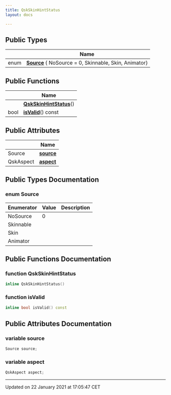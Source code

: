 ```yaml
---
title: QskSkinHintStatus
layout: docs

---
```





## Public Types

|                | Name           |
| -------------- | -------------- |
| enum| **[Source](/docs/classes/class_qsk_skin_hint_status/#enum-source)** { NoSource = 0, Skinnable, Skin, Animator} |

## Public Functions

|                | Name           |
| -------------- | -------------- |
| | **[QskSkinHintStatus](/docs/classes/class_qsk_skin_hint_status/#function-qskskinhintstatus)**() |
| bool | **[isValid](/docs/classes/class_qsk_skin_hint_status/#function-isvalid)**() const |

## Public Attributes

|                | Name           |
| -------------- | -------------- |
| Source | **[source](/docs/classes/class_qsk_skin_hint_status/#variable-source)**  |
| QskAspect | **[aspect](/docs/classes/class_qsk_skin_hint_status/#variable-aspect)**  |

## Public Types Documentation

### enum Source

| Enumerator | Value | Description |
| ---------- | ----- | ----------- |
| NoSource | 0|   |
| Skinnable | |   |
| Skin | |   |
| Animator | |   |




## Public Functions Documentation

### function QskSkinHintStatus

```cpp
inline QskSkinHintStatus()
```


### function isValid

```cpp
inline bool isValid() const
```


## Public Attributes Documentation

### variable source

```cpp
Source source;
```


### variable aspect

```cpp
QskAspect aspect;
```


-------------------------------

Updated on 22 January 2021 at 17:05:47 CET